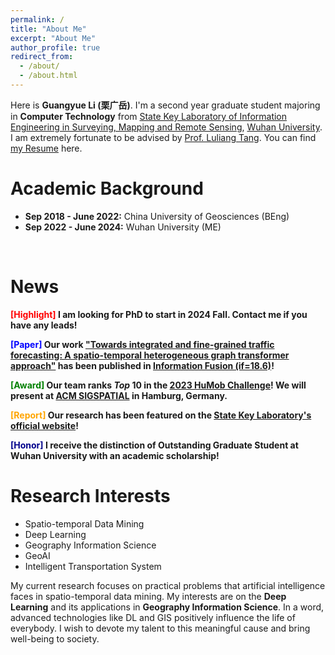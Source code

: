 ```yaml
---
permalink: /
title: "About Me"
excerpt: "About Me"
author_profile: true
redirect_from: 
  - /about/
  - /about.html
---
```

Here is **Guangyue Li (栗广岳)**.  I'm a second year graduate student majoring in **Computer Technology** from [State Key Laboratory of Information Engineering in Surveying, Mapping and Remote Sensing](http://www.lmars.whu.edu.cn/en), [Wuhan University](https://en.whu.edu.cn/). I am extremely fortunate to be advised by [Prof. Luliang Tang](http://jszy.whu.edu.cn/tangluliang). 
You can find [my Resume](../homepage/files/lgycv.pdf) here.
<br>

# Academic Background
- **Sep 2018 - June 2022:** China University of Geosciences (BEng)
- **Sep 2022 - June 2024:** Wuhan University (ME) 
<br>

# News 
**<font color='red'>[Highlight]</font> I am looking for PhD to start in 2024 Fall. Contact me if you have any leads!**

**<font color='blue'>[Paper]</font> Our work ["Towards integrated and fine-grained traffic forecasting: A spatio-temporal heterogeneous graph transformer approach"](https://www.sciencedirect.com/science/article/abs/pii/S1566253523003792) has been published in [Information Fusion (if=18.6)](https://www.sciencedirect.com/journal/information-fusion)!**

**<font color='green'>[Award]</font> Our team ranks *Top* 10 in the [2023 HuMob Challenge](https://connection.mit.edu/humob-challenge-2023)! We will present at [ACM SIGSPATIAL](https://sigspatial2023.sigspatial.org/) in Hamburg, Germany.**

**<font color='orange'>[Report]</font> Our research has been featured on the [State Key Laboratory's official website](https://liesmars.whu.edu.cn/info/1056/11293.htm)!**

**<font color='DarkBlue'>[Honor]</font> I receive the distinction of Outstanding Graduate Student at Wuhan University with an academic scholarship!**

# Research Interests
- Spatio-temporal Data Mining
- Deep Learning
- Geography Information Science
- GeoAI
- Intelligent Transportation System

My current research focuses on practical problems that artificial intelligence faces in spatio-temporal data mining. My interests are on the **Deep Learning** and its applications in **Geography Information Science**. In a word, advanced technologies like DL and GIS positively influence the life of everybody.  I wish to devote my talent to this meaningful cause and bring well-being to society.
<br>


